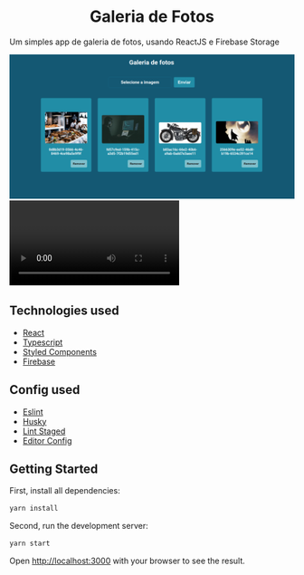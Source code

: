 <h1 align="center">
  Galeria de Fotos
</h1>

<p>Um simples app de galeria de fotos, usando ReactJS e Firebase Storage</p>

![Home](./screens/home.png)
<video src='./screens/home.png'/>

## Technologies used
  - [React](https://pt-br.reactjs.org/)
  - [Typescript](https://www.typescriptlang.org)
  - [Styled Components](https://www.styled-components.com)
  - [Firebase](https://firebase.google.com/)

## Config used
  - [Eslint](https://eslint.org)
  - [Husky](https://typicode.github.io/husky/#/)
  - [Lint Staged](https://github.com/okonet/lint-staged)
  - [Editor Config](https://editorconfig.org/)

## Getting Started

First, install all dependencies:

```bash
yarn install
```

Second, run the development server:

```bash
yarn start
```

Open [http://localhost:3000](http://localhost:3000) with your browser to see the result.

